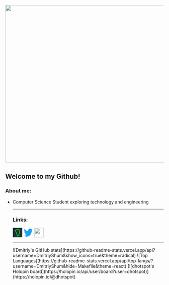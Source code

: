 <img src="launching.GIF" height="500" width="700"></img>
<h2> Welcome to my Github! </h2>

<h3> About me: </h3>
<ul>
  <li>Computer Science Student exploring technology and engineering</li>
  <hr>
  <h3> Links: </h3>
<a href="https://www.dhotspot.xyz"><img src="logo.ico" alt="dhotspot.xyz" width="30" height="30"></a>
<a href="https://www.twitter.com/DmitriyShumkin"><img src="twitter.png" alt="twitter.com" width="30" height="30"></a>
<a href="https://dhotspotblog.wordpress.com"><img src="https://dhotspotblog.files.wordpress.com/2022/06/image-4.jpg?w=150" width="30" height="30"></a>
  <hr>
![Dmitriy's GitHub stats](https://github-readme-stats.vercel.app/api?username=DmitriyShum&show_icons=true&theme=radical)
![Top Languages](https://github-readme-stats.vercel.app/api/top-langs/?username=DmitriyShum&hide=Makefile&theme=react)
[![dhotspot's Holopin board](https://holopin.io/api/user/board?user=dhotspot)](https://holopin.io/@dhotspot)
